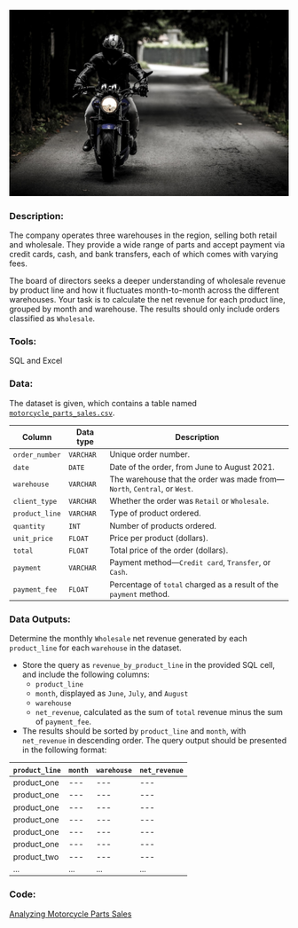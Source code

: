 ![image](https://github.com/mynameisfho/My-Data-Analyst-Portofolio/blob/main/Motorcycle%20Parts%20Sales/biker.jpg)

### Description:
The company operates three warehouses in the region, selling both retail and wholesale. They provide a wide range of parts and accept payment via credit cards, cash, and bank transfers, each of which comes with varying fees.

The board of directors seeks a deeper understanding of wholesale revenue by product line and how it fluctuates month-to-month across the different warehouses. Your task is to calculate the net revenue for each product line, grouped by month and warehouse. The results should only include orders classified as `Wholesale`.

### Tools: 
SQL and Excel

### Data:
The dataset is given, which contains a table named [`motorcycle_parts_sales.csv`](https://github.com/mynameisfho/My-Data-Analyst-Portofolio/blob/main/Motorcycle%20Parts%20Sales/motorcylce_parts_sales.csv).

| Column | Data type | Description |
|--------|-----------|-------------|
| `order_number` | `VARCHAR` | Unique order number. |
| `date` | `DATE` | Date of the order, from June to August 2021. |
| `warehouse` | `VARCHAR` | The warehouse that the order was made from&mdash; `North`, `Central`, or `West`. |
| `client_type` | `VARCHAR` | Whether the order was `Retail` or `Wholesale`. |
| `product_line` | `VARCHAR` | Type of product ordered. |
| `quantity` | `INT` | Number of products ordered. | 
| `unit_price` | `FLOAT` | Price per product (dollars). |
| `total` | `FLOAT` | Total price of the order (dollars). |
| `payment` | `VARCHAR` | Payment method&mdash;`Credit card`, `Transfer`, or `Cash`. |
| `payment_fee` | `FLOAT` | Percentage of `total` charged as a result of the `payment` method. |

### Data Outputs: 
Determine the monthly `Wholesale` net revenue generated by each `product_line` for each `warehouse` in the dataset.
- Store the query as `revenue_by_product_line` in the provided SQL cell, and include the following columns:
    - `product_line`
    - `month`, displayed as `June`, `July`, and `August`
    - `warehouse`
    - `net_revenue`, calculated as the sum of `total` revenue minus the sum of `payment_fee`.
- The results should be sorted by `product_line` and `month`, with `net_revenue` in descending order.
The query output should be presented in the following format:

| `product_line` | `month` | `warehouse` |	`net_revenue` |
|----------------|-----------|----------------------------|--------------|
| product_one | --- | --- | --- |
| product_one | --- | --- | --- |
| product_one | --- | --- | --- |
| product_one | --- | --- | --- |
| product_one | --- | --- | --- |
| product_one | --- | --- | --- |
| product_two | --- | --- | --- |
| ... | ... | ... | ... |

### Code:
[Analyzing Motorcycle Parts Sales](https://github.com/mynameisfho/My-Data-Analyst-Portofolio/blob/main/Motorcycle%20Parts%20Sales/motorcycle_parts_sales.ipynb)